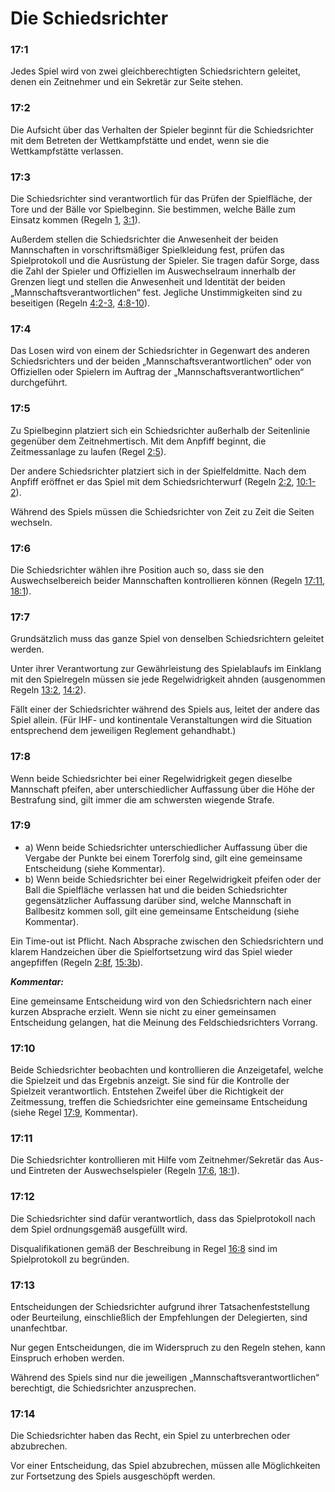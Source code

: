 # Die Schiedsrichter

### 17:1
Jedes Spiel wird von zwei gleichberechtigten Schiedsrichtern
geleitet, denen ein Zeitnehmer und ein Sekretär zur Seite stehen.

### 17:2
Die Aufsicht über das Verhalten der Spieler beginnt für die
Schiedsrichter mit dem Betreten der Wettkampfstätte und endet,
wenn sie die Wettkampfstätte verlassen.

### 17:3
Die Schiedsrichter sind verantwortlich für das Prüfen der Spielfläche,
der Tore und der Bälle vor Spielbeginn. Sie bestimmen, welche Bälle
zum Einsatz kommen (Regeln [1](#1:1), [3:1](#3:1)).

Außerdem stellen die Schiedsrichter die Anwesenheit der beiden
Mannschaften in vorschriftsmäßiger Spielkleidung fest, prüfen das
Spielprotokoll und die Ausrüstung der Spieler. Sie tragen dafür
Sorge, dass die Zahl der Spieler und Offiziellen im Auswechselraum
innerhalb der Grenzen liegt und stellen die Anwesenheit und
Identität der beiden „Mannschaftsverantwortlichen“ fest. Jegliche
Unstimmigkeiten sind zu beseitigen (Regeln [4:2-3](#4:2), [4:8-10](#4:8)).

### 17:4
Das Losen wird von einem der Schiedsrichter in Gegenwart des
anderen Schiedsrichters und der beiden „Mannschaftsverantwortlichen“ oder von Offiziellen oder Spielern im Auftrag der
„Mannschaftsverantwortlichen“ durchgeführt.

### 17:5
Zu Spielbeginn platziert sich ein Schiedsrichter außerhalb der
Seitenlinie gegenüber dem Zeitnehmertisch. Mit dem Anpfiff beginnt,
die Zeitmessanlage zu laufen (Regel [2:5](#2:5)).

Der andere Schiedsrichter platziert sich in der Spielfeldmitte. Nach
dem Anpfiff eröffnet er das Spiel mit dem Schiedsrichterwurf (Regeln [2:2](#2:2), [10:1-2](#10:1)).

Während des Spiels müssen die Schiedsrichter von Zeit zu Zeit die
Seiten wechseln.

### 17:6
Die Schiedsrichter wählen ihre Position auch so, dass sie den
Auswechselbereich beider Mannschaften kontrollieren können (Regeln [17:11](#17:11), [18:1](#18:1)).

### 17:7
Grundsätzlich muss das ganze Spiel von denselben Schiedsrichtern
geleitet werden.

Unter ihrer Verantwortung zur Gewährleistung des Spielablaufs im
Einklang mit den Spielregeln müssen sie jede Regelwidrigkeit
ahnden (ausgenommen Regeln [13:2](#13:2), [14:2](#14:2)).

Fällt einer der Schiedsrichter während des Spiels aus, leitet der
andere das Spiel allein. (Für IHF- und kontinentale Veranstaltungen
wird die Situation entsprechend dem jeweiligen Reglement
gehandhabt.)

### 17:8
Wenn beide Schiedsrichter bei einer Regelwidrigkeit gegen dieselbe
Mannschaft pfeifen, aber unterschiedlicher Auffassung über die
Höhe der Bestrafung sind, gilt immer die am schwersten wiegende
Strafe.

### 17:9
- a) Wenn beide Schiedsrichter unterschiedlicher Auffassung über die
Vergabe der Punkte bei einem Torerfolg sind, gilt eine
gemeinsame Entscheidung (siehe Kommentar).
- b) Wenn beide Schiedsrichter bei einer Regelwidrigkeit pfeifen oder
der Ball die Spielfläche verlassen hat und die beiden
Schiedsrichter gegensätzlicher Auffassung darüber sind, welche
Mannschaft in Ballbesitz kommen soll, gilt eine gemeinsame
Entscheidung (siehe Kommentar).

Ein Time-out ist Pflicht. Nach Absprache zwischen den
Schiedsrichtern und klarem Handzeichen über die Spielfortsetzung
wird das Spiel wieder angepfiffen (Regeln [2:8f](#2:8), [15:3b](#15:3)).

***Kommentar:***

Eine gemeinsame Entscheidung wird von den Schiedsrichtern nach einer
kurzen Absprache erzielt. Wenn sie nicht zu einer gemeinsamen
Entscheidung gelangen, hat die Meinung des Feldschiedsrichters Vorrang.

### 17:10
Beide Schiedsrichter beobachten und kontrollieren die Anzeigetafel,
welche die Spielzeit und das Ergebnis anzeigt. Sie sind für die
Kontrolle der Spielzeit verantwortlich. Entstehen Zweifel über die
Richtigkeit der Zeitmessung, treffen die Schiedsrichter eine
gemeinsame Entscheidung (siehe Regel [17:9](#17:9), Kommentar).

### 17:11 
Die Schiedsrichter kontrollieren mit Hilfe vom Zeitnehmer/Sekretär
das Aus- und Eintreten der Auswechselspieler (Regeln [17:6](#17:6), [18:1](#18:1)).

### 17:12
Die Schiedsrichter sind dafür verantwortlich, dass das Spielprotokoll
nach dem Spiel ordnungsgemäß ausgefüllt wird.

Disqualifikationen gemäß der Beschreibung in  Regel [16:8](#16:8) sind im
Spielprotokoll zu begründen.

### 17:13
Entscheidungen der Schiedsrichter aufgrund ihrer
Tatsachenfeststellung oder Beurteilung, einschließlich der
Empfehlungen der Delegierten, sind unanfechtbar.

Nur gegen Entscheidungen, die im Widerspruch zu den Regeln
stehen, kann Einspruch erhoben werden.

Während des Spiels sind nur die jeweiligen
„Mannschaftsverantwortlichen“ berechtigt, die Schiedsrichter
anzusprechen.

### 17:14
Die Schiedsrichter haben das Recht, ein Spiel zu unterbrechen oder
abzubrechen.

Vor einer Entscheidung, das Spiel abzubrechen, müssen alle
Möglichkeiten zur Fortsetzung des Spiels ausgeschöpft werden.
